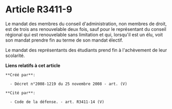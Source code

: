# Article R3411-9

Le mandat des membres du conseil d'administration, non membres de droit, est de trois ans renouvelable deux fois, sauf pour
le représentant du conseil régional qui est renouvelable sans limitation et qui, lorsqu'il est un élu, voit son mandat
prendre fin au terme de son mandat électif.

Le mandat des représentants des étudiants prend fin à l'achèvement de leur scolarité.

**Liens relatifs à cet article**

	**Créé par**:

	  - Décret n°2008-1219 du 25 novembre 2008 - art. (V)

	**Cité par**:

	  - Code de la défense. - art. R3411-14 (V)
